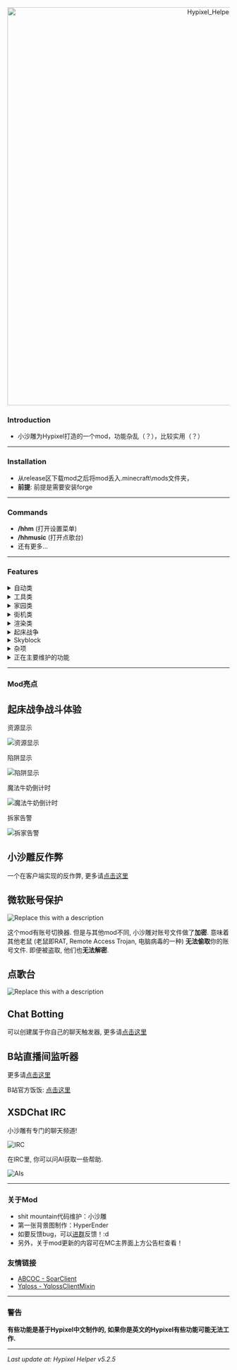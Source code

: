 <div align="center">
    <img src="https://github.com/user-attachments/assets/b9a42da4-3130-436f-aadd-c0318f1d44aa" alt="Hypixel_Helper" width="900"/>
</div>

### Introduction
- 小沙雕为Hypixel打造的一个mod，功能杂乱（？），比较实用（？）

---
### Installation
- 从release区下载mod之后将mod丢入.minecraft\mods文件夹，
- **前提**:​​ 前提是需要安装forge

---
### Commands
- **/hhm** (打开设置菜单)
- **/hhmusic** (打开点歌台)
- 还有更多...

---
### Features

<details>
<summary>自动类</summary>
  
- **自动GG**
- **自动GG二次消息**
- **自动同意请求:**
  - 自动同意好友请求
  - 自动同意工会请求
- **自动邀请进队**
- **自动游玩**
- **自动扣L** (闹着玩的)
- **自动重连**
- **自动领取Hypixel每日奖励**

</details>

<details>
<summary>工具类</summary>

- **战斗防开箱**
- **聊天复制**
- **移除隐身盔甲架碰撞箱**
- **自动钓鱼工具包**

</details>


<details>
<summary>家园类</summary>

- **自动欢迎**
- **自动赋予居民**

</details>

<details>
<summary>街机类</summary>

- **行尸走肉助手**

</details>

<details>
<summary>渲染类</summary>

- **提示消息**
- **低血量提示**
- **药水效果显示**
- **移除失明效果** (失明效果存在, 但不显示黑边)
- **F5无限制**
- **自身自定义NameTag**

</details>

<details>
<summary>起床战争</summary>

- **Bedwars Addons:**
  - 资源显示
  - 队伍陷阱状态
- **魔法牛奶倒计时**
- **自定义击杀音效**
- **自动后退**
- **拆家警告**
- **自定义击杀信息**
- **以及其他好玩的功能**

</details>

<details>
<summary>Skyblock</summary>

- **Rift Auto Dance Room**
- **Auto Play Harp**
- **Auto Bloodfiend Slayer**

</details>

<details>
<summary>杂项</summary>

- **Yqloss动态模糊**
- **空岛战争力量显示**
- **超级战墙凋零被攻击警告**
- **建筑猜猜乐助手**
- **自定义Boss栏**
- **原生鼠标输入**
- **客户端自定义昵称**
- **小沙雕反作弊**
- **更好的聊天栏**
- **微软账号保护**
- **小沙雕点歌台**
- **小沙雕IRC聊天**
- **Chat Botting**
- **B站直播间监听器**

</details>

<details>
<summary>正在主要维护的功能</summary>

- **起床战争**
- **Skyblock**
- **杂项**
- **Boss栏**
- **小沙雕反作弊**
- **自动钓鱼工具包**

</details>

---
### Mod亮点
## 起床战争战斗体验
资源显示

![资源显示](https://cdn.modrinth.com/data/cached_images/fab5d807d052d1f338701f90cf818a607c176c1c_0.webp)

陷阱显示

![陷阱显示](https://cdn.modrinth.com/data/cached_images/27f91a3d5fe3bc086584ddaf3188ea66082d8e9d.png)

魔法牛奶倒计时

![魔法牛奶倒计时](https://cdn.modrinth.com/data/cached_images/7c85341bce75d050f8a20f464bdd4e05e6323629.png)

拆家告警

![拆家告警](https://cdn.modrinth.com/data/cached_images/9345f369809d09230a08acbd50bfbfe92ad53019.png)

## 小沙雕反作弊
一个在客户端实现的反作弊, 更多请[点击这里](https://b23.tv/BV1hf9vYZEm1)

## 微软账号保护
![Replace this with a description](https://cdn.modrinth.com/data/cached_images/18236cb59909f14d897772a39be0a943ef493119_0.webp)

这个mod有账号切换器. 但是与其他mod不同, 小沙雕对账号文件做了**加密**. 意味着其他老鼠 (老鼠即RAT, Remote Access Trojan, 电脑病毒的一种) **无法偷取**你的账号文件. 即便被盗取, 他们也**无法解密**.

## 点歌台
![Replace this with a description](https://cdn.modrinth.com/data/cached_images/077403b39a8032b7ece7ae66b6e686cfb7fbd369_0.webp)

## Chat Botting
可以创建属于你自己的聊天触发器, 更多请[点击这里](https://github.com/SuperShadiao/hypixelhelper/wiki/nb%E5%8A%9F%E8%83%BD%E4%B9%8B%E8%81%8A%E5%A4%A9%E6%A0%8F%E7%AE%A1%E7%90%86)

## B站直播间监听器
更多请[点击这里](https://b23.tv/BV1nZYVe7EVu)

B站官方饭饭: [点击这里](https://play-live.bilibili.com/details/3548397740970404)

## XSDChat IRC
小沙雕有专门的聊天频道!

![IRC](https://cdn.modrinth.com/data/cached_images/7f02d12cb775e61659e459a2c6e534cf8bb44568.png)

在IRC里, 你可以问AI获取一些帮助.

![AIs](https://cdn.modrinth.com/data/cached_images/3c8ad6186961dbb4c16037317f309dcbaf2042ef.png)

---
### 关于Mod
- shit mountain代码维护：小沙雕
- 第一张背景图制作：HyperEnder
- 如要反馈bug，可以[进群](https://xiaoshadiao.club/qqg)反馈！:d
- 另外，关于mod更新的内容可在MC主界面上方公告栏查看！

### 友情链接
- [ABCOC - SoarClient](https://github.com/ABCOA/Legacy-SoarClient)
- [Yqloss - YqlossClientMixin](https://modrinth.com/mod/yqlossclientmixin)

---
### 警告
**有些功能是基于Hypixel中文制作的, 如果你是英文的Hypixel有些功能可能无法工作.**

---
_Last update at: Hypixel Helper v5.2.5_